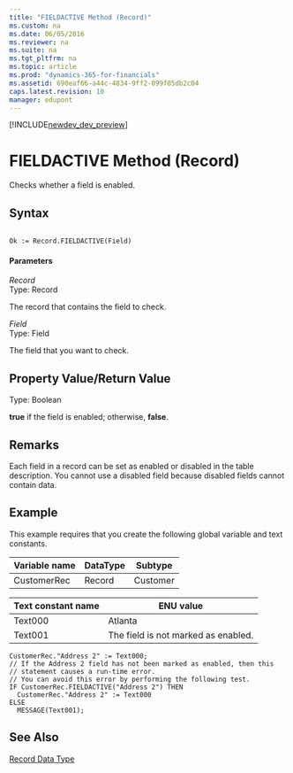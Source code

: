 ```yaml
---
title: "FIELDACTIVE Method (Record)"
ms.custom: na
ms.date: 06/05/2016
ms.reviewer: na
ms.suite: na
ms.tgt_pltfrm: na
ms.topic: article
ms.prod: "dynamics-365-for-financials"
ms.assetid: 690eaf66-a44c-4834-9ff2-099f05db2c04
caps.latest.revision: 10
manager: edupont
---
```


[!INCLUDE[newdev_dev_preview](../includes/newdev_dev_preview.md)]

# FIELDACTIVE Method (Record)
Checks whether a field is enabled.  

## Syntax  

```  

Ok := Record.FIELDACTIVE(Field)  
```  

#### Parameters  
 *Record*  
 Type: Record  

 The record that contains the field to check.  

 *Field*  
 Type: Field  

 The field that you want to check.  

## Property Value/Return Value  
 Type: Boolean  

 **true** if the field is enabled; otherwise, **false**.  

## Remarks  
 Each field in a record can be set as enabled or disabled in the table description. You cannot use a disabled field because disabled fields cannot contain data.  

## Example  
 This example requires that you create the following global variable and text constants.  

|Variable name|DataType|Subtype|  
|-------------------|--------------|-------------|  
|CustomerRec|Record|Customer|  

|Text constant name|ENU value|  
|------------------------|---------------|  
|Text000|Atlanta|  
|Text001|The field is not marked as enabled.|  

```  
CustomerRec."Address 2" := Text000;  
// If the Address 2 field has not been marked as enabled, then this   
// statement causes a run-time error.  
// You can avoid this error by performing the following test.  
IF CustomerRec.FIELDACTIVE("Address 2") THEN  
  CustomerRec."Address 2" := Text000  
ELSE  
  MESSAGE(Text001);  
```  

## See Also  
 [Record Data Type](../datatypes/devenv-Record-Data-Type.md)
